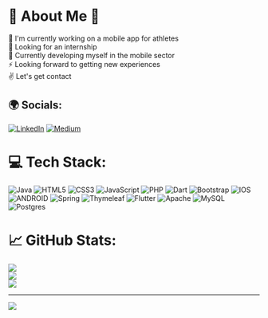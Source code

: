 # 👾 About Me 👾
🔭 I'm currently working on a mobile app for athletes<br>🤝 Looking for an internship<br>📱 Currently developing myself in the mobile sector<br>⚡ Looking forward to getting new experiences<br>✌️ Let's get contact


## 🌍 Socials:
[![LinkedIn](https://img.shields.io/badge/LinkedIn-%230077B5.svg?logo=linkedin&logoColor=white)](https://linkedin.com/in/kutaytunaeslek) [![Medium](https://img.shields.io/badge/Medium-12100E?logo=medium&logoColor=white)](https://medium.com/@eslek.kutay) 

# 💻 Tech Stack:
![Java](https://img.shields.io/badge/java-%23ED8B00.svg?style=flat&logo=java&logoColor=white) ![HTML5](https://img.shields.io/badge/html5-%23E34F26.svg?style=flat&logo=html5&logoColor=white) ![CSS3](https://img.shields.io/badge/css3-%231572B6.svg?style=flat&logo=css3&logoColor=white) ![JavaScript](https://img.shields.io/badge/javascript-%23323330.svg?style=flat&logo=javascript&logoColor=%23F7DF1E) ![PHP](https://img.shields.io/badge/php-%23777BB4.svg?style=flat&logo=php&logoColor=white) ![Dart](https://img.shields.io/badge/dart-%230175C2.svg?style=flat&logo=dart&logoColor=white) ![Bootstrap](https://img.shields.io/badge/bootstrap-%23563D7C.svg?style=flat&logo=bootstrap&logoColor=white) ![IOS](https://img.shields.io/badge/IOS-%2320232a.svg?style=flat&logo=apple&logoColor=white) ![ANDROID](https://img.shields.io/badge/android-%2320232a.svg?style=flat&logo=android&logoColor=%a4c639) ![Spring](https://img.shields.io/badge/spring-%236DB33F.svg?style=flat&logo=spring&logoColor=white) ![Thymeleaf](https://img.shields.io/badge/Thymeleaf-%23005C0F.svg?style=flat&logo=Thymeleaf&logoColor=white) ![Flutter](https://img.shields.io/badge/Flutter-%2302569B.svg?style=flat&logo=Flutter&logoColor=white) ![Apache](https://img.shields.io/badge/apache-%23D42029.svg?style=flat&logo=apache&logoColor=white) ![MySQL](https://img.shields.io/badge/mysql-%2300f.svg?style=flat&logo=mysql&logoColor=white) ![Postgres](https://img.shields.io/badge/postgres-%23316192.svg?style=flat&logo=postgresql&logoColor=white)
# 📈 GitHub Stats:
![](https://github-readme-stats.vercel.app/api?username=KutayTunaa&theme=dark&hide_border=false&include_all_commits=true&count_private=true)<br/>
![](https://github-readme-streak-stats.herokuapp.com/?user=KutayTunaa&theme=dark&hide_border=false)<br/>
![](https://github-readme-stats.vercel.app/api/top-langs/?username=KutayTunaa&theme=dark&hide_border=false&include_all_commits=true&count_private=true&layout=compact)

---
[![](https://visitcount.itsvg.in/api?id=KutayTunaa&icon=2&color=0)](https://visitcount.itsvg.in)

<!-- Proudly created with GPRM ( https://gprm.itsvg.in ) -->
